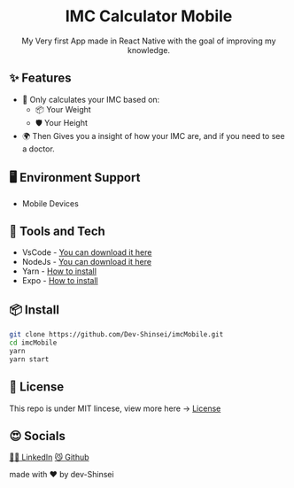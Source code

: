 <h1 align="center">IMC Calculator Mobile</h1>

<div align="center">

My Very first App made in React Native with the goal of improving my knowledge.

</div>

## ✨ Features

- 🌈 Only calculates your IMC based on:
  - 📦 Your Weight
  - 🛡 Your Height
- 🌍 Then Gives you a insight of how your IMC are, and if you need to see a doctor.

## 🖥 Environment Support

- Mobile Devices

## 🔧 Tools and Tech

- VsCode - <a href="https://code.visualstudio.com/" target="_blank">You can download it here</a>
- NodeJs - <a href="https://nodejs.org/en/" target="_blank">You can download it here</a>
- Yarn - <a href="https://classic.yarnpkg.com/en/docs/install#windows-stable" target="_blank">How to install</a>
- Expo - <a href="https://docs.expo.dev/get-started/installation/" target="_blank">How to install</a>

## 📦 Install

```bash
git clone https://github.com/Dev-Shinsei/imcMobile.git
cd imcMobile
yarn
yarn start
```

## 📝 License

This repo is under MIT lincese, view more here -> <a href="./LICENSE.md">License</a>

## 😍 Socials

<a href="https://www.linkedin.com/in/devshinsei" target="_blank">🧑‍💼 LinkedIn</a>
<a href="https://github.com/Dev-Shinsei" target="_blank">😼 Github</a>

made with ❤️ by dev-Shinsei
